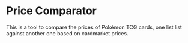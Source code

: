 # Price Comparator

This is a tool to compare the prices of Pokémon TCG cards, one list list against another one based on cardmarket prices.